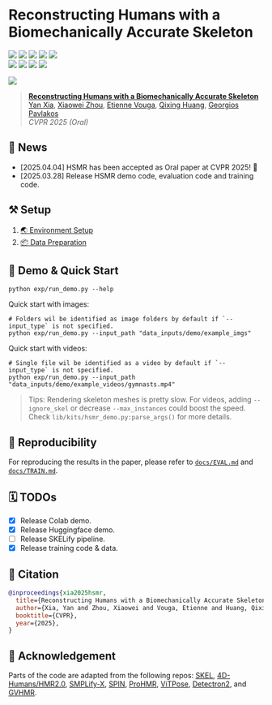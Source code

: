 # Reconstructing Humans with a Biomechanically Accurate Skeleton

<a href="https://isshikihugh.github.io/HSMR/"><img src="https://img.shields.io/website?url=https%3A%2F%2Fisshikihugh.github.io%2FHSMR%2F&label=Project%20Page&up_message=Online&up_color=CAB7A5&down_message=Offline&down_color=%23FF3F4D&logo=googlechrome&logoColor=white"></a>
<a href="https://arxiv.org/abs/2503.21751"><img src="https://img.shields.io/badge/arXiv-2503.21751-%23B31C1C?logo=arxiv&logoSize=auto"></a>
<a href="https://www.cs.utexas.edu/~pavlakos/hsmr/resources/hsmr_suppmat.pdf"><img src="https://img.shields.io/badge/SupMat-PDF-%2347A141?logo=overleaf&logoColor=white"></a>
<a href="https://colab.research.google.com/drive/1RDA9iKckCDKh_bbaKjO8bQ0-Lv5fw1CB?usp=sharing"><img src="https://img.shields.io/badge/Demo-Open%20In%20Colab-blue?logo=googlecolab"></a>
<a href="https://huggingface.co/spaces/IsshikiHugh/HSMR"><img src="https://img.shields.io/badge/%F0%9F%A4%97%20Demo-Open%20In%20HF-blue"></a>
<br>
<a href="#"><img src="https://img.shields.io/badge/HSMR%20Demo-Released-green?logo=github"></a>
<a href="#"><img src="https://img.shields.io/badge/HSMR%20Evaluation-Released-green?logo=github"></a>
<a href="#"><img src="https://img.shields.io/badge/HSMR%20Training-Released-green?logo=github"></a>
<a href="#"><img src="https://img.shields.io/badge/SKELify-TODO-red?logo=github"></a>

<!-- ![](https://img.shields.io/github/stars/IsshikiHugh/HSMR) -->

<!-- Teaser Parts -->

![](https://isshikihugh.github.io/ProjectPage/HSMR/assets/teaser_v2.png)

> [**Reconstructing Humans with a Biomechanically Accurate Skeleton**](https://isshikihugh.github.io/ProjectPage/HSMR/)
> <br>
> [Yan Xia](https://scholar.isshikih.top),
> [Xiaowei Zhou](https://xzhou.me),
> [Etienne Vouga](https://www.cs.utexas.edu/~evouga/),
> [Qixing Huang](https://www.cs.utexas.edu/~huangqx/),
> [Georgios Pavlakos](https://geopavlakos.github.io/)
> <br>
> *CVPR 2025 (Oral)*


## 📢 News

- [2025.04.04] HSMR has been accepted as Oral paper at CVPR 2025! 🎉
- [2025.03.28] Release HSMR demo code, evaluation code and training code.

## ⚒️ Setup

1. [🌏 Environment Setup](./docs/SETUP.md#environment-setup)
2. [📦 Data Preparation](./docs/SETUP.md#data-preparation)

## 🚀 Demo & Quick Start

<!--
**[<img src="https://i.imgur.com/QCojoJk.png" width="30"> Google Colab demo](#) |
[<img src="https://s2.loli.net/2024/09/15/aw3rElfQAsOkNCn.png" width="20"> HuggingFace demo](#)**
-->

```shell
python exp/run_demo.py --help
```

Quick start with images:

```shell
# Folders wil be identified as image folders by default if `--input_type` is not specified.
python exp/run_demo.py --input_path "data_inputs/demo/example_imgs"
```

Quick start with videos:

```shell
# Single file wil be identified as a video by default if `--input_type` is not specified.
python exp/run_demo.py --input_path "data_inputs/demo/example_videos/gymnasts.mp4"
```

> Tips: Rendering skeleton meshes is pretty slow. For videos, adding `--ignore_skel` or decrease `--max_instances` could boost the speed. Check `lib/kits/hsmr_demo.py:parse_args()` for more details.

## 🧱 Reproducibility

For reproducing the results in the paper, please refer to [`docs/EVAL.md`](./docs/EVAL.md) and [`docs/TRAIN.md`](./docs/TRAIN.md).

<!-- We also provide the SKELify optimization pipeline, which optimizes SKEL parameters according to 2D keypoints detection. Please refer to [`docs/OPTIM.md`](./docs/OPTIM.md) for more details. -->

## 🗓️ TODOs

- [x] Release Colab demo.
- [x] Release Huggingface demo.
- [ ] Release SKELify pipeline.
- [x] Release training code & data.

## 📝 Citation

```bibtex
@inproceedings{xia2025hsmr,
  title={Reconstructing Humans with a Biomechanically Accurate Skeleton},
  author={Xia, Yan and Zhou, Xiaowei and Vouga, Etienne and Huang, Qixing and Pavlakos, Georgios},
  booktitle={CVPR},
  year={2025},
}
```

## 📜 Acknowledgement

Parts of the code are adapted from the following repos: [SKEL](https://github.com/MarilynKeller/SKEL), [4D-Humans/HMR2.0](https://github.com/shubham-goel/4D-Humans), [SMPLify-X](https://github.com/vchoutas/smplify-x), [SPIN](https://github.com/nkolot/SPIN), [ProHMR](https://github.com/nkolot/ProHMR), [ViTPose](https://github.com/ViTAE-Transformer/ViTPose), [Detectron2](https://github.com/facebookresearch/detectron2), and [GVHMR](https://github.com/zju3dv/GVHMR).
